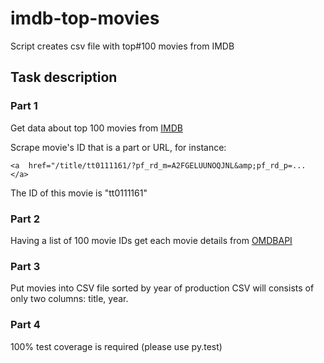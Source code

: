 # imdb-top-movies
Script creates csv file with top#100 movies from IMDB

## Task description 

### Part 1 
Get data about top 100 movies from [IMDB](http://www.imdb.com/chart/top?ref=ft_250)  

Scrape movie's ID that is a part or URL, for  instance: 
```
<a  href="/title/tt0111161/?pf_rd_m=A2FGELUUNOQJNL&amp;pf_rd_p=...  </a>
```
The ID of this movie is "tt0111161"   

### Part 2 
Having a list of 100 movie IDs get each movie details from [OMDBAPI](http://www.omdbapi.com/?i=tt0111161) 


### Part 3
Put movies into CSV file sorted by year of production CSV will consists of only two columns:  title, year. 

### Part 4
100% test coverage is required (please use py.test) 